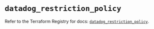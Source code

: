 # `datadog_restriction_policy`

Refer to the Terraform Registry for docs: [`datadog_restriction_policy`](https://registry.terraform.io/providers/datadog/datadog/3.48.1/docs/resources/restriction_policy).

